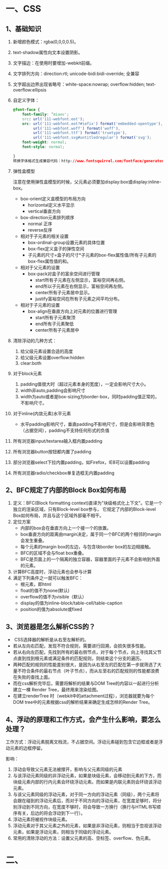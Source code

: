 # 一、CSS

## 1、基础知识

1. 新增颜色模式：rgba(0,0,0,0.5)。

2. text-shadow属性向文本设置阴影。

3. 文字描边：在使用时要增加-webkit前缀。

4. 文字排列方向：direction:rtl; unicode-bidi:bidi-override; 全兼容

5. 文字超出边界出现省略号：white-space:nowrap; overflow:hidden; text-overflow:ellipsis

6. 自定义字体：

   ```css
   @font-face {
       font-family: ‘miaov';
       src: url('111-webfont.eot');
       src: url('111-webfont.eot?#iefix') format('embedded-opentype'),
            url('111-webfont.woff') format('woff'),
            url('111-webfont.ttf') format('truetype'),
            url('111-webfont.svg#untitledregular') format('svg');
       font-weight: normal;
       font-style: normal;
    
   }
   转换字体格式生成兼容代码：http://www.fontsquirrel.com/fontface/generator
   ```

   

7. 弹性盒模型

   注意在使用弹性盒模型的时候，父元素必须要加display:box或display:inline-box。

   - box-orient定义盒模型的布局方向
     - horizontal定义水平显示
     - vertical垂直方向
   - box-direction元素排列顺序
     - normal 正序
     - reverse反序
   - 相对于子元素的相关设置
     - box-ordinal-group设置元素的具体位置
     - box-flex定义盒子的弹性空间
     - 子元素的尺寸=盒子的尺寸*子元素的box-flex属性值/所有子元素的box-flex属性值的和。
   - 相对于父元素的设置
     - box-pack对盒子的富余空间进行管理
       - start所有子元素在左侧显示，富裕空间再右侧。
       - end所以子元素在右侧显示，富裕空间再左侧。
       - center所有子元素居中显示。
       - justify富裕空间在所有子元素之间平均分布。
   - 相对于子元素的设置
     - box-align在垂直方向上对元素的位置进行管理
       - start所有子元素聚顶
       - end所有子元素聚低
       - center所有子元素居中

8. 清除浮动的几种方式：

   1. 给父级元素设置合适的高度
   2. 给父级元素设置overflow:hidden
   3. clear:both

9. 对于block元素

   1. padding值很大时（超过元素本身的宽度），一定会影响尺寸大小。
   2. width非auto,padding会影响尺寸
   3. width为auto或者是box-sizing为border-box，同时padding值正常的，不影响尺寸。

10. 对于inline(内敛元素)水平元素

    - 水平padding影响尺寸，垂直padding不影响尺寸，但是会影响背景色（占据空间），padding不支持任何形式的负值

11. 所有浏览器input/textarea输入框内置padding

12. 所有浏览器button按钮都内置了padding

13. 部分浏览器select下拉内置padding，如Firefox，IE8可以设置padding

14. 所有浏览器radio/checkbox单复选框无内置padding

## 2、BFC规定了内部的Block Box如何布局

1. 定义：BFC(Block formatting context)直译为"块级格式化上下文"。它是一个独立的渲染区域，只有Block-level box参与， 它规定了内部的Block-level Box如何布局，并且与这个区域外部毫不相干。
2. 定位方案
   - 内部的box会在垂直方向上一个接一个的放置。
   - box垂直方向的距离由margin决定，属于同一个BFC的两个相邻的margin会发生重叠。
   - 每个元素的margin box的左边，与包含块border box的左边相接触。
   - BFC的区域不会与float box重叠。
   - BFC是页面上的一个隔离的独立容器，容器里面的子元素不会影响到外面的元素。
3. 计算BFC高度时，浮动元素也会参与计算
4. 满足下列条件之一就可以触发BFC：
   - 根元素，即html
   - float的值不为none(默认)
   - overflow的值不为visible（默认）
   - display的值为inline-block/table-cell/table-caption
   - position的值为absolute或fixed

## 3、浏览器是怎么解析CSS的？

- ​	CSS选择器的解析是从右至左解析的。
- 若从左向右匹配，发现不符合规则，需要进行回溯，会损失很多性能。
- 若从右向左匹配，先找到所有的最右侧节点，对于每个节点，向上寻找其父节点直到找到根元素或满足条件的匹配规则，则结束这个分支的遍历。
- 两种匹配的规则的性能差别很大，是因为从右至左的匹配在第一步就筛选了大量不符合条件的最右节点（叶子节点），而从左至右的匹配规则的性能都浪费在失败的查找上面。
- 而在css解析完毕后，需要将解析的结果与DOM Tree的内容以一起进行分析建立一棵 Render Tree，最终用来渲染绘图。
- 在建立renderTree 时（webkit中的attachment过程），浏览器就要为每个DOM tree中的元素根据css的解析结果来确定生成怎样的Render Tree。

## 4、浮动的原理和工作方式，会产生什么影响，要怎么处理？

工作方式：浮动元素脱离文档流，不占据空间。浮动元素碰到包含它边框或者是浮动元素的边框停留。

影响：

1. 浮动会导致父元素无法被撑开，影响与父元素同级的元素
2. 与该浮动元素同级的非浮动元素，如果是块级元素，会移动到元素的下方，而块级元素内部的行内元素会环绕浮动元素。而如果是内联元素则会环绕该浮动元素。
3. 与该父元素同级的浮动元素，对于同一方向的浮动元素（同级），两个元素将会跟在碰到的浮动元素后，而对于不同方向的浮动元素，在宽度足够时，将分别浮动到不同方向，在宽度不够时，将会导致一方换行（换行与HTML书写顺序有关，后边的将会浮动到下一行）。
4. 浮动元素将被视作块级元素。
5. 浮动元素对于其父元素之外的元素，如果是非浮动元素，则相当于忽视该浮动元素，如果是浮动元素，则相当于同级的浮动元素。
6. 常用的清除浮动的方法：设置父元素的高、空标签、overflow、伪元素。

# 二、